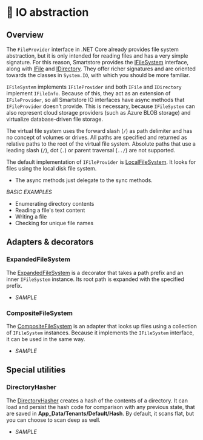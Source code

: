 # 🐣 IO abstraction

## Overview

The `FileProvider` interface in .NET Core already provides file system abstraction, but it is only intended for reading files and has a very simple signature. For this reason, Smartstore provides the [IFileSystem](https://github.com/smartstore/Smartstore/blob/main/src/Smartstore/IO/IFileSystem.cs) interface, along with [IFile](https://github.com/smartstore/Smartstore/blob/main/src/Smartstore/IO/IFile.cs) and [IDirectory](https://github.com/smartstore/Smartstore/blob/main/src/Smartstore/IO/IDirectory.cs). They offer richer signatures and are oriented towards the classes in `System.IO`, with which you should be more familiar.

`IFileSystem` implements `IFileProvider` and both `IFile` and `IDirectory` implement `IFileInfo`. Because of this, they act as an extension of `IFileProvider`, so all Smartstore IO interfaces have async methods that `IFileProvider` doesn’t provide. This is necessary, because `IFileSystem` can also represent cloud storage providers (such as Azure BLOB storage) and virtualize database-driven file storage.

The virtual file system uses the forward slash (`/`) as path delimiter and has no concept of volumes or drives. All paths are specified and returned as relative paths to the root of the virtual file system. Absolute paths that use a leading slash (`/`), dot (`.`) or parent traversal (`../`) are not supported.

The default implementation of `IFileProvider` is [LocalFileSystem](https://github.com/smartstore/Smartstore/blob/main/src/Smartstore/IO/LocalFileSystem/LocalFileSystem.cs). It looks for files using the local disk file system.

* The async methods just delegate to the sync methods.

_BASIC EXAMPLES_

* Enumerating directory contents
* Reading a file's text content
* Writing a file
* Checking for unique file names

## Adapters & decorators

### ExpandedFileSystem

The [ExpandedFileSystem](https://github.com/smartstore/Smartstore/blob/main/src/Smartstore/IO/ExpandedFileSystem.cs) is a decorator that takes a path prefix and an inner `IFileSystem` instance. Its root path is expanded with the specified prefix.

* _SAMPLE_

### CompositeFileSystem

The [CompositeFileSystem](https://github.com/smartstore/Smartstore/blob/main/src/Smartstore/IO/CompositeFileSystem.cs) is an adapter that looks up files using a collection of `IFileSystem` instances. Because it implements the `IFileSystem` interface, it can be used in the same way.

* _SAMPLE_

## Special utilities

### DirectoryHasher

The [DirectoryHasher](https://github.com/smartstore/Smartstore/blob/main/src/Smartstore/IO/DirectoryHasher.cs) creates a hash of the contents of a directory. It can load and persist the hash code for comparison with any previous state, that are saved in **App\_Data/Tenants/Default/Hash**. By default, it scans flat, but you can choose to scan deep as well.

* _SAMPLE_

